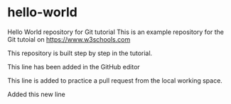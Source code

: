 # hello-world
Hello World repository for Git tutorial
This is an example repository for the Git tutoial on https://www.w3schools.com

This repository is built step by step in the tutorial.

This line has been added in the GitHub editor

This line is added to practice a pull request from the local working space.

Added this new line
